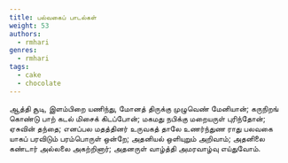 ```yaml
---
title: பல்வகைப் பாடல்கள்
weight: 53
authors:
  - rmhari
genres:
  - rmhari 
tags:
  - cake
  - chocolate
---
```



ஆத்தி சூடி, இளம்பிறை யணிந்து,
மோனத் திருக்கு முழுவெண் மேனியான்;
கருநிறங் கொண்டு பாற் கடல் மிசைக் கிடப்போன்;
மகமது நபிக்கு மறையருள் புரிந்தோன்;
ஏசுவின் தந்தை; எனப்பல மதத்தினர்
உருவகத் தாலே உணர்ந்துண ராது
பலவகை யாகப் பரவிடும் பரம்பொருள் ஒன்றே;
அதனியல் ஒளியுறும் அறிவாம்;
அதனிலை கண்டார் அல்லலை அகற்றினார்;
அதனருள் வாழ்த்தி அமரவாழ்வு எய்துவோம்.